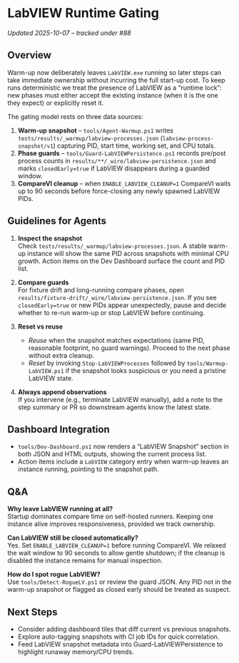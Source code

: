 # LabVIEW Runtime Gating

_Updated 2025-10-07 – tracked under #88_

## Overview

Warm-up now deliberately leaves `LabVIEW.exe` running so later steps can take
immediate ownership without incurring the full start-up cost. To keep runs
deterministic we treat the presence of LabVIEW as a “runtime lock”: new phases
must either accept the existing instance (when it is the one they expect) or
explicitly reset it.

The gating model rests on three data sources:

1. **Warm-up snapshot** – `tools/Agent-Warmup.ps1` writes
   `tests/results/_warmup/labview-processes.json`
   (`labview-process-snapshot/v1`) capturing PID, start time, working set, and
   CPU totals.
2. **Phase guards** – `tools/Guard-LabVIEWPersistence.ps1` records
   pre/post process counts in `results/**/_wire/labview-persistence.json`
   and marks `closedEarly=true` if LabVIEW disappears during a guarded window.
3. **CompareVI cleanup** – when `ENABLE_LABVIEW_CLEANUP=1` CompareVI waits up to
   90 seconds before force-closing any newly spawned LabVIEW PIDs.

## Guidelines for Agents

1. **Inspect the snapshot**  
   Check `tests/results/_warmup/labview-processes.json`. A stable warm-up
   instance will show the same PID across snapshots with minimal CPU growth.
   Action items on the Dev Dashboard surface the count and PID list.

2. **Compare guards**  
   For fixture drift and long-running compare phases, open
   `results/fixture-drift/_wire/labview-persistence.json`. If you see
   `closedEarly=true` or new PIDs appear unexpectedly, pause and decide whether
   to re-run warm-up or stop LabVIEW before continuing.

3. **Reset vs reuse**  
   - _Reuse_ when the snapshot matches expectations (same PID, reasonable
     footprint, no guard warnings). Proceed to the next phase without extra
     cleanup.
   - _Reset_ by invoking `Stop-LabVIEWProcesses` followed by
     `tools/Warmup-LabVIEW.ps1` if the snapshot looks suspicious or you need a
     pristine LabVIEW state.

4. **Always append observations**  
   If you intervene (e.g., terminate LabVIEW manually), add a note to the step
   summary or PR so downstream agents know the latest state.

## Dashboard Integration

- `tools/Dev-Dashboard.ps1` now renders a “LabVIEW Snapshot” section in both
  JSON and HTML outputs, showing the current process list.
- Action items include a `LabVIEW` category entry when warm-up leaves an
  instance running, pointing to the snapshot path.

## Q&A

**Why leave LabVIEW running at all?**  
Startup dominates compare time on self-hosted runners. Keeping one instance alive
improves responsiveness, provided we track ownership.

**Can LabVIEW still be closed automatically?**  
Yes. Set `ENABLE_LABVIEW_CLEANUP=1` before running CompareVI. We relaxed the wait
window to 90 seconds to allow gentle shutdown; if the cleanup is disabled the
instance remains for manual inspection.

**How do I spot rogue LabVIEW?**  
Use `tools/Detect-RogueLV.ps1` or review the guard JSON. Any PID not in the
warm-up snapshot or flagged as closed early should be treated as suspect.

## Next Steps

- Consider adding dashboard tiles that diff current vs previous snapshots.
- Explore auto-tagging snapshots with CI job IDs for quick correlation.
- Feed LabVIEW snapshot metadata into Guard-LabVIEWPersistence to highlight
  runaway memory/CPU trends.

